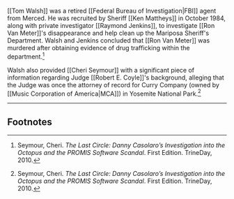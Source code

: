 [[Tom Walsh]] was a retired [[Federal Bureau of Investigation|FBI]] agent from Merced. He was recruited by Sheriff [[Ken Mattheys]] in October 1984, along with private investigator [[Raymond Jenkins]], to investigate [[Ron Van Meter]]'s disappearance and help clean up the Mariposa Sheriff's Department. Walsh and Jenkins concluded that [[Ron Van Meter]] was murdered after obtaining evidence of drug trafficking within the department.[^1]

Walsh also provided [[Cheri Seymour]] with a significant piece of information regarding Judge [[Robert E. Coyle]]'s background, alleging that the Judge was once the attorney of record for Curry Company (owned by [[Music Corporation of America|MCA]]) in Yosemite National Park.[^1]

---
## Footnotes

[^1]: Seymour, Cheri. *The Last Circle: Danny Casolaro’s Investigation into the Octopus and the PROMIS Software Scandal*. First Edition. TrineDay, 2010.